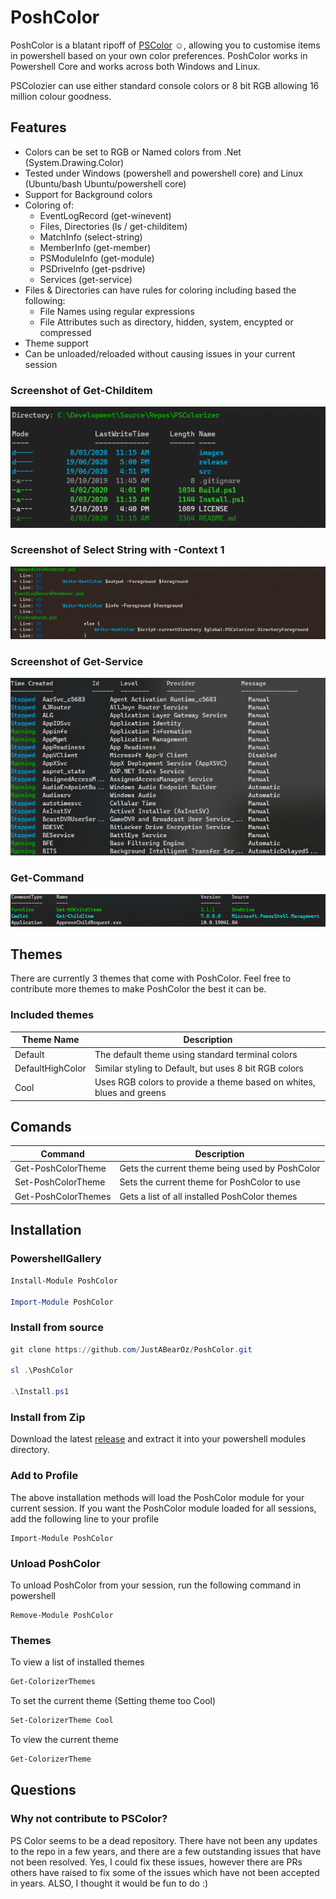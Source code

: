 # PoshColor
PoshColor is a blatant ripoff of [PSColor](https://github.com/Davlind/PSColor) :relaxed:, allowing you to customise items in powershell based on your own color preferences. PoshColor works in Powershell Core and works across both Windows and Linux.

PSColozier can use either standard console colors or 8 bit RGB allowing 16 million colour goodness.

## Features
* Colors can be set to RGB or Named colors from .Net (System.Drawing.Color)
* Tested under Windows (powershell and powershell core) and Linux (Ubuntu/bash Ubuntu/powershell core)
* Support for Background colors
* Coloring of:
  * EventLogRecord (get-winevent)
  * Files, Directories (ls / get-childitem)
  * MatchInfo (select-string)
  * MemberInfo (get-member)
  * PSModuleInfo (get-module)
  * PSDriveInfo (get-psdrive)
  * Services (get-service)
* Files & Directories can have rules for coloring including based the following:
  * File Names using regular expressions
  * File Attributes such as directory, hidden, system, encypted or compressed
* Theme support
* Can be unloaded/reloaded without causing issues in your current session

### Screenshot of Get-Childitem
![Screenshot of get-childitem](images/lsresult.png)

### Screenshot of Select String with -Context 1
![Screenshot of select-string with context](images/selectstringwithcontextresult.png)

### Screenshot of Get-Service
![Screenshot of Get-Service](images/getserviceresult.png)

### Get-Command
![Screenshot of Get-Command](images/getcommandresult.png)
## Themes
There are currently 3 themes that come with PoshColor. Feel free to contribute more themes to make PoshColor the best it can be.

### Included themes
|Theme Name| Description|
|--|--|
|Default|The default theme using standard terminal colors|
|DefaultHighColor| Similar styling to Default, but uses 8 bit RGB colors|
|Cool| Uses RGB colors to provide a theme based on whites, blues and greens|

## Comands
|Command|Description|
|---|---|
|Get-PoshColorTheme|Gets the current theme being used by PoshColor|
|Set-PoshColorTheme|Sets the current theme for PoshColor to use|
|Get-PoshColorThemes|Gets a list of all installed PoshColor themes|

## Installation
### PowershellGallery
```powershell
Install-Module PoshColor

Import-Module PoshColor
```
### Install from source
```powershell
git clone https://github.com/JustABearOz/PoshColor.git

sl .\PoshColor

.\Install.ps1
```

### Install from Zip
Download the latest [release](https://github.com/JustABearOz/PoshColor/releases) and extract it into your powershell modules directory. 

### Add to Profile
The above installation methods will load the PoshColor module for your current session. If you want the PoshColor module loaded for all sessions, add the following line to your profile
```pwsh
Import-Module PoshColor
```

### Unload PoshColor
To unload PoshColor from your session, run the following command in powershell
```pwsh
Remove-Module PoshColor
```

### Themes
To view a list of installed themes
```powershell
Get-ColorizerThemes
```

To set the current theme (Setting theme too Cool)
```powershell
Set-ColorizerTheme Cool
```

To view the current theme
``` Powershell
Get-ColorizerTheme
```

## Questions
### Why not contribute to PSColor?
PS Color seems to be a dead repository. There have not been any updates to the repo in a few years, and there are a few outstanding issues that have not been resolved. Yes, I could fix these issues, however there are PRs others have raised to fix some of the issues which have not been accepted in years. ALSO, I thought it would be fun to do :)
